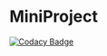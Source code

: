 # MiniProject
[![Codacy Badge](https://api.codacy.com/project/badge/Grade/0fcfe9d2ddf8478c9187011c1923d843)](https://app.codacy.com/manual/grayhathacks10/MiniProject?utm_source=github.com&utm_medium=referral&utm_content=GrayHat12/MiniProject&utm_campaign=Badge_Grade_Dashboard)